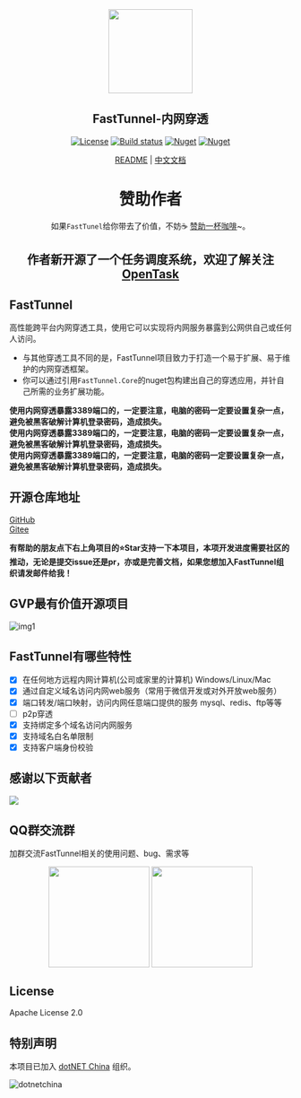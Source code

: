 <div align="center">

<img src="images/logo.png" width="150" align=center />

## FastTunnel-内网穿透

[![License](https://img.shields.io/badge/license-Apache%202-green.svg)](https://www.apache.org/licenses/LICENSE-2.0)
[![Build status](https://github.com/anjoy8/blog.core/workflows/.NET%20Core/badge.svg)](https://github.com/SpringHgui/FastTunnel/actions)
[![Nuget](https://img.shields.io/nuget/v/FastTunnel.Core)](https://www.nuget.org/packages/FastTunnel.Core/)
[![Nuget](https://img.shields.io/nuget/dt/FastTunnel.Core)](https://www.nuget.org/packages/FastTunnel.Core/)

[README](README.md) | [中文文档](README_zh.md)

</div>

<div align="center">

# 赞助作者
如果`FastTunel`给你带去了价值，不妨☕ [赞助一杯咖啡](https://afdian.net/a/gui_h/plan)~。  


## 作者新开源了一个任务调度系统，欢迎了解关注[OpenTask](https://github.com/SpringHgui/OpenTask)
</div>


## FastTunnel
高性能跨平台内网穿透工具，使用它可以实现将内网服务暴露到公网供自己或任何人访问。
- 与其他穿透工具不同的是，FastTunnel项目致力于打造一个易于扩展、易于维护的内网穿透框架。
- 你可以通过引用`FastTunnel.Core`的nuget包构建出自己的穿透应用，并针自己所需的业务扩展功能。

**使用内网穿透暴露3389端口的，一定要注意，电脑的密码一定要设置复杂一点，避免被黑客破解计算机登录密码，造成损失。**   
**使用内网穿透暴露3389端口的，一定要注意，电脑的密码一定要设置复杂一点，避免被黑客破解计算机登录密码，造成损失。**   
**使用内网穿透暴露3389端口的，一定要注意，电脑的密码一定要设置复杂一点，避免被黑客破解计算机登录密码，造成损失。**   
 
## 开源仓库地址
[GitHub](https://github.com/SpringHgui/FastTunnel)  
[Gitee](https://gitee.com/Hgui/FastTunnel)

**有帮助的朋友点下右上角项目的⭐Star支持一下本项目，本项开发进度需要社区的推动，无论是提交issue还是pr，亦或是完善文档，如果您想加入FastTunnel组织请发邮件给我！**

## GVP最有价值开源项目

![img1](images/gvp.png)

## FastTunnel有哪些特性
- [x] 在任何地方远程内网计算机(公司或家里的计算机) Windows/Linux/Mac
- [x] 通过自定义域名访问内网web服务（常用于微信开发或对外开放web服务）
- [x] 端口转发/端口映射，访问内网任意端口提供的服务 mysql、redis、ftp等等
- [ ] p2p穿透
- [x] 支持绑定多个域名访问内网服务
- [x] 支持域名白名单限制
- [x] 支持客户端身份校验

## 感谢以下贡献者
<a href = "https://github.com/FastTunnel/FastTunnel/graphs/contributors">
  <img src = "https://contrib.rocks/image?repo=FastTunnel/FastTunnel"/>
</a>  

## QQ群交流群
加群交流FastTunnel相关的使用问题、bug、需求等
<div align="center">
  <img src="images/qqgroup.png" width="180" align=center />
  <img src="images/FastTunnel-2.png" width="180" align=center />
</div>

## License
Apache License 2.0

## 特别声明

本项目已加入 [dotNET China](https://gitee.com/dotnetchina)  组织。<br/>

![dotnetchina](https://images.gitee.com/uploads/images/2021/0324/120117_2da9922c_416720.png "132645_21007ea0_974299.png")
